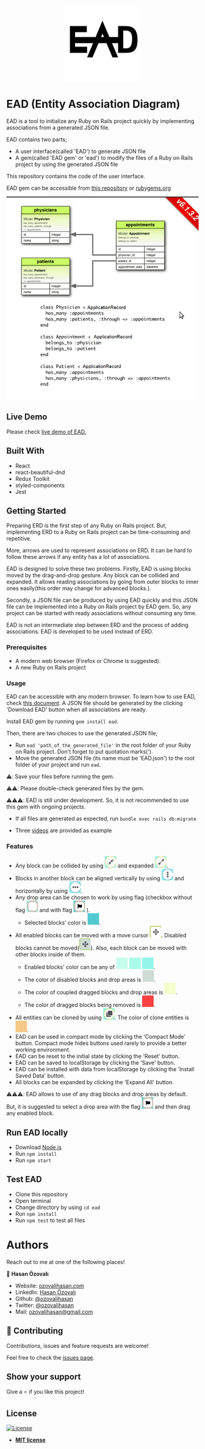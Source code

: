 <p align="center">
  <img src="./documents/images/ead-logo.svg" alt="EAD Logo"/>
</p>

# EAD (Entity Association Diagram)

EAD is a tool to initialize any Ruby on Rails project quickly by implementing associations from a generated JSON file.

EAD contains two parts;

- A user interface(called 'EAD') to generate JSON file
- A gem(called 'EAD gem' or 'ead') to modify the files of a Ruby on Rails project by using the generated JSON file

This repository contains the code of the user interface.

EAD gem can be accessible from [this repository](https://github.com/ozovalihasan/ead-g) or [rubygems.org](https://rubygems.org/gems/ead) 

![project-gif](./documents/images/project.gif)

## Live Demo

Please check [live demo of EAD.](https://ead.ozovalihasan.com/)

## Built With

- React
- react-beautiful-dnd
- Redux Toolkit
- styled-components
- Jest

## Getting Started

Preparing ERD is the first step of any Ruby on Rails project. But, implementing ERD to a Ruby on Rails project can be time-consuming and repetitive. 

More, arrows are used to represent associations on ERD. It can be hard to follow these arrows if any entity has a lot of associations.

EAD is designed to solve these two problems. Firstly, EAD is using blocks moved by the drag-and-drop gesture. Any block can be collided and expanded. It allows reading associations by going from outer blocks to inner ones easily(this order may change for advanced blocks.).

Secondly, a JSON file can be produced by using EAD quickly and this JSON file can be implemented into a Ruby on Rails project by EAD gem. So, any project can be started with ready associations without consuming any time.

EAD is not an intermediate step between ERD and the process of adding associations. EAD is developed to be used instead of ERD.
### Prerequisites

- A modern web browser (Firefox or Chrome is suggested).
- A new Ruby on Rails project

### Usage

EAD can be accessible with any modern browser. To learn how to use EAD, check [this document](./documents/how-to-use.md). A JSON file should be generated by the clicking 'Download EAD' button when all associations are ready. 

Install EAD gem by running `gem install ead`.

Then, there are two choices to use the generated JSON file;
- Run `ead 'path_of_the_generated_file'` in the root folder of your Ruby on Rails project. Don't forget to put quotation marks(').
- Move the generated JSON file (its name must be 'EAD.json') to the root folder of your project and run `ead`. 

⚠️: Save your files before running the gem.

⚠️⚠️: Please double-check generated files by the gem.

⚠️⚠️⚠️: EAD is still under development. So, it is not recommended to use this gem with ongoing projects. 


- If all files are generated as expected, run `bundle exec rails db:migrate`

- Three [videos](https://drive.google.com/drive/folders/1PrS0zW3H-ZKMjhHDAXTN2vRz-flhLDdE?usp=sharing) are provided as example

### Features

- Any block can be collided by using ![collide button](./documents/images/collide.png) and expanded ![expand button](./documents/images/expand.png).
- Blocks in another block can be aligned vertically by using ![vertical button](./documents/images/align-vertical.png) and horizontally by using ![horizontal button](./documents/images/align-horizontal.png).
- Any drop area can be chosen to work by using flag (checkbox without flag ![flag-uncheck](./documents/images/flag-uncheck.png) and with flag ![flag-check](./documents/images/flag-check.png) ).
  * Selected blocks' color is ![blue-selected](./documents/images/blue-selected.png).
- All enabled blocks can be moved with a move cursor ![move-enable](./documents/images/move-enable.png). Disabled blocks cannot be moved(![move-disable](./documents/images/move-disable.png)). Also, each block can be moved with other blocks inside of them.
  * Enabled blocks' color can be any of ![blue-1](./documents/images/blue-1.png) ![blue-2](./documents/images/blue-2.png) ![blue-3](./documents/images/blue-3.png).
  * The color of disabled blocks and drop areas is ![gray](./documents/images/gray.png).
  * The color of coupled dragged blocks and drop areas is ![yellow](./documents/images/yellow.png).
  * The color of dragged blocks being removed is ![red](./documents/images/red.png).
- All entities can be cloned by using ![clone](./documents/images/clone.png). The color of clone entities is ![orange](./documents/images/orange.png). 
- EAD can be used in compact mode by clicking the 'Compact Mode' button. Compact mode hides buttons used rarely to provide a better working environment.
- EAD can be reset to the initial state by clicking the 'Reset' button.
- EAD can be saved to localStorage by clicking the 'Save' button.
- EAD can be installed with data from localStorage by clicking the 'Install Saved Data' button.
- All blocks can be expanded by clicking the 'Expand All' button.

⚠️⚠️⚠️: EAD allows to use of any drag blocks and drop areas by default. But, it is suggested to select a drop area with the flag ![flag-check](./documents/images/flag-check.png) and then drag any enabled block.

## Run EAD locally

- Download [Node.js](https://nodejs.org/en/download/)
- Run `npm install`
- Run `npm start`

## Test EAD

- Clone this repository
- Open terminal
- Change directory by using `cd ead`
- Run `npm install`
- Run `npm test` to test all files

# Authors

Reach out to me at one of the following places!

👤 **Hasan Özovalı**

- Website: [ozovalihasan.com](https://www.ozovalihasan.com/)
- LinkedIn: [Hasan Özovalı](https://www.linkedin.com/in/hasan-ozovali/)
- Github: [@ozovalihasan](https://github.com/ozovalihasan)
- Twitter: [@ozovalihasan](https://twitter.com/ozovalihasan)
- Mail: [ozovalihasan@gmail.com](mailto:ozovalihasan@gmail.com)


## 🤝 Contributing

Contributions, issues and feature requests are welcome! 

Feel free to check the [issues page](https://github.com/ozovalihasan/ead/issues).

## Show your support

Give a ⭐️ if you like this project!

## License

[![License](http://img.shields.io/:license-mit-blue.svg?style=flat-square)](http://badges.mit-license.org)

- **[MIT license](http://opensource.org/licenses/mit-license.php)**
 